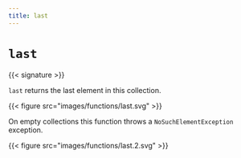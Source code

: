 ```yaml
---
title: last
---
```


# `last`

{{< signature >}}

`last` returns the last element in this collection.

{{< figure src="images/functions/last.svg" >}}

On empty collections this function throws a `NoSuchElementException` exception.

{{< figure src="images/functions/last.2.svg" >}}
